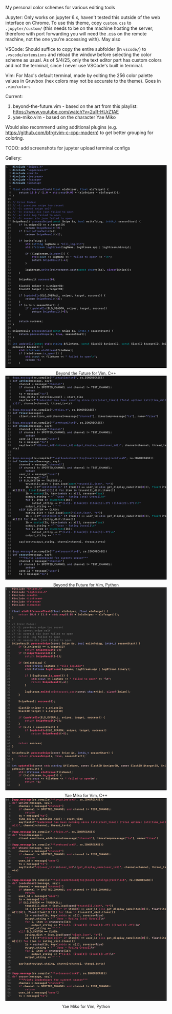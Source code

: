 My personal color schemes for various editing tools

Jupyter:
Only works on jupyter 6.x, haven't tested this outside of the web interface on Chrome. To use this theme, copy `custom.css` to `.jupyter/custom/` (this needs to be on the machine hosting the server, therefore with port forwarding you will need the .css on the remote machine, not the one you're accessing with). May also 

VSCode:
Should suffice to copy the entire subfolder (in `vscode/`) to `.vscode/extensions` and reload the window before selecting the color scheme as usual. As of 5/4/25, only the text editor part has custom colors and not the terminal, since I never use VSCode's built in terminal.

Vim:
For Mac's default terminal, made by editing the 256 color palette values in Gruvbox (hex colors may not be accurate to the theme). Goes in `.vim/colors`

Current:
1) beyond-the-future.vim - based on the art from this playlist: https://www.youtube.com/watch?v=2uR-HUrZ1AE
2) yae-miko.vim - based on the character Yae Miko

Would also recommend using additional plugins (e.g. https://github.com/bfrg/vim-c-cpp-modern) to get better grouping for coloring.

TODO:
add screenshots for jupyter
upload terminal configs

Gallery:
<div align="center">
  <img src="img/vim-beyond-the-future-cpp.png" alt="Beyond the Future for Vim, C++" width="750"/>
  <div style="font-size: 0.9em; margin-top: 0.5em;">Beyond the Future for Vim, C++</div>
</div>

<div align="center">
  <img src="img/vim-beyond-the-future-py.png" alt="Beyond the Future for Vim, Python" width="750"/>
  <div style="font-size: 0.9em; margin-top: 0.5em;">Beyond the Future for Vim, Python</div>
</div>

<div align="center">
  <img src="img/vim-yae-miko-cpp.png" alt="Yae Miko for Vim, C++" width="750"/>
  <div style="font-size: 0.9em; margin-top: 0.5em;">Yae Miko for Vim, C++</div>
</div>

<div align="center">
  <img src="img/vim-yae-miko-py.png" alt="Yae Miko for Vim, Python" width="750"/>
  <div style="font-size: 0.9em; margin-top: 0.5em;">Yae Miko for Vim, Python</div>
</div>
